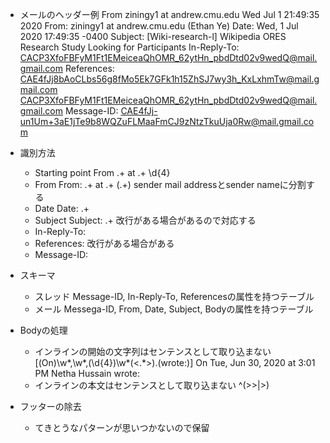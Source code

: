 * メールのヘッダー例
From ziningy1 at andrew.cmu.edu  Wed Jul  1 21:49:35 2020
From: ziningy1 at andrew.cmu.edu (Ethan Ye)
Date: Wed, 1 Jul 2020 17:49:35 -0400
Subject: [Wiki-research-l] Wikipedia ORES Research Study Looking for
	Participants
In-Reply-To: <CACP3XfoFBFyM1Ft1EMeiceaQhOMR_62ytHn_pbdDtd02v9wedQ@mail.gmail.com>
References: <CAE4fJj8bAoCLbs56g8fMo5Ek7GFk1h15ZhSJ7wy3h_KxLxhmTw@mail.gmail.com>
 <CACP3XfoFBFyM1Ft1EMeiceaQhOMR_62ytHn_pbdDtd02v9wedQ@mail.gmail.com>
Message-ID: <CAE4fJj-un1Um+3aE1jTe9b8WQZuFLMaaFmCJ9zNtzTkuUja0Rw@mail.gmail.com>

* 識別方法
  * Starting point
  From .+ at .+ \d{4}
  * From
  From: .+ at .+ (.+)
  sender mail addressとsender nameに分割する
  * Date
  Date: .+
  * Subject
  Subject: .+
  改行がある場合があるので対応する
  * In-Reply-To:
  * References:
  改行がある場合がある
  * Message-ID:

* スキーマ
  * スレッド
  Message-ID, In-Reply-To, Referencesの属性を持つテーブル
  * メール
  Messega-ID, From, Date, Subject, Bodyの属性を持つテーブル

* Bodyの処理
  * インラインの開始の文字列はセンテンスとして取り込まない
  [(On)\w*,\w*,(\d{4})\w*(<.*>).(wrote:)]
  On Tue, Jun 30, 2020 at 3:01 PM Netha Hussain <nethahussain at gmail.com> wrote:
  * インラインの本文はセンテンスとして取り込まない
  ^(>>|>)

* フッターの除去
  * てきとうなパターンが思いつかないので保留
